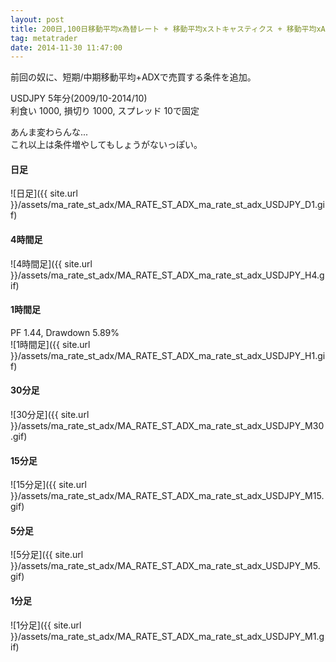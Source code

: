 ```yaml
---
layout: post
title: 200日,100日移動平均x為替レート + 移動平均xストキャスティクス + 移動平均xADX
tag: metatrader
date: 2014-11-30 11:47:00
---
```


前回の奴に、短期/中期移動平均+ADXで売買する条件を追加。  

USDJPY 5年分(2009/10-2014/10)  
利食い 1000, 損切り 1000, スプレッド 10で固定  

あんま変わらんな...  
これ以上は条件増やしてもしょうがないっぽい。  

#### 日足
![日足]({{ site.url }}/assets/ma_rate_st_adx/MA_RATE_ST_ADX_ma_rate_st_adx_USDJPY_D1.gif)  
  
#### 4時間足
![4時間足]({{ site.url }}/assets/ma_rate_st_adx/MA_RATE_ST_ADX_ma_rate_st_adx_USDJPY_H4.gif)  

#### 1時間足
PF 1.44, Drawdown 5.89%  
![1時間足]({{ site.url }}/assets/ma_rate_st_adx/MA_RATE_ST_ADX_ma_rate_st_adx_USDJPY_H1.gif)  

#### 30分足
![30分足]({{ site.url }}/assets/ma_rate_st_adx/MA_RATE_ST_ADX_ma_rate_st_adx_USDJPY_M30.gif)  

#### 15分足
![15分足]({{ site.url }}/assets/ma_rate_st_adx/MA_RATE_ST_ADX_ma_rate_st_adx_USDJPY_M15.gif)  

#### 5分足
![5分足]({{ site.url }}/assets/ma_rate_st_adx/MA_RATE_ST_ADX_ma_rate_st_adx_USDJPY_M5.gif)  

#### 1分足
![1分足]({{ site.url }}/assets/ma_rate_st_adx/MA_RATE_ST_ADX_ma_rate_st_adx_USDJPY_M1.gif)  
